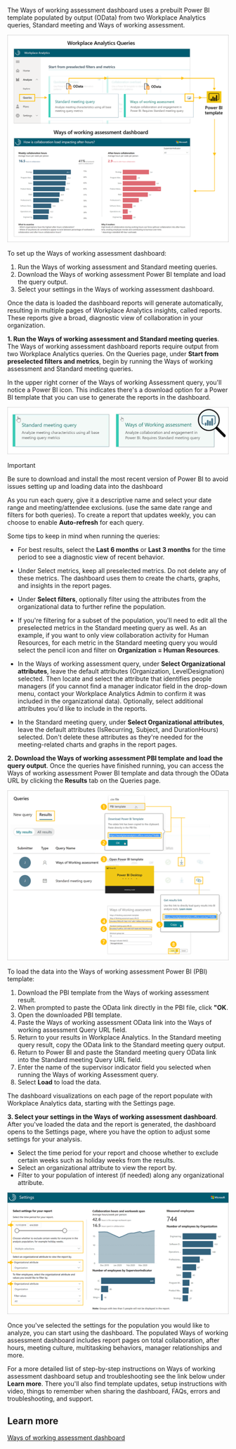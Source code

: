 The Ways of working assessment dashboard uses a prebuilt Power BI template populated by output (OData) from two Workplace Analytics queries, Standard meeting and Ways of working assessment.

![Workflow of the Ways of working assessment dashboard with queries](../media/ways-working-assessment-queries.png)

To set up the Ways of working assessment dashboard:

1. Run the Ways of working assessment and Standard meeting queries.
2. Download the Ways of working assessment Power BI template and load the query output.
3. Select your settings in the Ways of working assessment dashboard.

Once the data is loaded the dashboard reports will generate automatically, resulting in multiple pages of Workplace Analytics insights, called reports. These reports give a broad, diagnostic view of collaboration in your organization.

**1. Run the Ways of working assessment and Standard meeting queries**. The Ways of working assessment dashboard reports require output from two Workplace Analytics queries. On the Queries page, under **Start from preselected filters and metrics**, begin by running the Ways of working assessment and Standard meeting queries.

In the upper right corner of the Ways of working Assessment query, you'll notice a Power BI icon. This indicates there's a download option for a Power BI template that you can use to generate the reports in the dashboard.

![the query panes](../media/query-panes.png)

> [!IMPORTANT]
> Be sure to download and install the most recent version of Power BI to avoid issues setting up and loading data into the dashboard
>

As you run each query, give it a descriptive name and select your date range and meeting/attendee exclusions.  (use the same date range and filters for both queries). To create a report that updates weekly, you can choose to enable **Auto-refresh** for each query.

Some tips to keep in mind when running the queries:

- For best results, select the **Last 6 months** or **Last 3 months** for the time period to see a diagnostic view of recent behavior.

- Under Select metrics, keep all preselected metrics. Do not delete any of these metrics. The dashboard uses them to create the charts, graphs, and insights in the report pages.

- Under **Select filters**, optionally filter using the attributes from the organizational data to further refine the population.

- If you're filtering for a subset of the population, you'll need to edit all the preselected metrics in the Standard meeting query as well. As an example, if you want to only view collaboration activity for Human Resources, for each metric in the Standard meeting query you would select the pencil icon and filter on **Organization = Human Resources**.

- In the Ways of working assessment query, under **Select Organizational attributes**, leave the default attributes (Organization, LevelDesignation) selected. Then locate and select the attribute that identifies people managers (if you cannot find a manager indicator field in the drop-down menu, contact your Workplace Analytics Admin to confirm it was included in the organizational data). Optionally, select additional attributes you'd like to include in the reports.

- In the Standard meeting query, under **Select Organizational attributes**, leave the default attributes (IsRecurring, Subject, and DurationHours) selected. Don't delete these attributes as they're needed for the meeting-related charts and graphs in the report pages.

**2. Download the Ways of working assessment PBI template and load the query output**. Once the queries have finished running, you can access the Ways of working assessment Power BI template and data through the OData URL by clicking the **Results** tab on the Queries page.

![Download the template and load the query](../media/load-data-template.png)

To load the data into the Ways of working assessment Power BI (PBI) template:

1. Download the PBI template from the Ways of working assessment result.
1. When prompted to paste the OData link directly in the PBI file, click **"OK**.
1. Open the downloaded PBI template.
1. Paste the Ways of working assessment OData link into the Ways of working assessment Query URL field.
1. Return to your results in Workplace Analytics. In the Standard meeting query result, copy the OData link to the Standard meeting query output.
1. Return to Power BI and paste the Standard meeting query OData link into the Standard meeting Query URL field.
1. Enter the name of the supervisor indicator field you selected when running the Ways of working Assessment query.
1. Select **Load** to load the data.

The dashboard visualizations on each page of the report populate with Workplace Analytics data, starting with the Settings page.

**3. Select your settings in the Ways of working assessment dashboard**. After you've loaded the data and the report is generated, the dashboard opens to the Settings page, where you have the option to adjust some settings for your analysis.

- Select the time period for your report and choose whether to exclude certain weeks such as holiday weeks from the results.
- Select an organizational attribute to view the report by.
- Filter to your population of interest (if needed) along any organizational attribute.

![Settings page](../media/options-settings.png)

Once you've selected the settings for the population you would like to analyze, you can start using the dashboard. The populated Ways of working assessment dashboard includes report pages on total collaboration, after hours, meeting culture, multitasking behaviors, manager relationships and more.

For a more detailed list of step-by-step instructions on Ways of working assessment dashboard setup and troubleshooting see the link below under **Learn more**. There you'll also find template updates, setup instructions with video, things to remember when sharing the dashboard, FAQs, errors and troubleshooting, and support.

## Learn more

[Ways of working assessment dashboard](/Workplace-Analytics/tutorials/power-bi-collab-assess?azure-portal=true)
